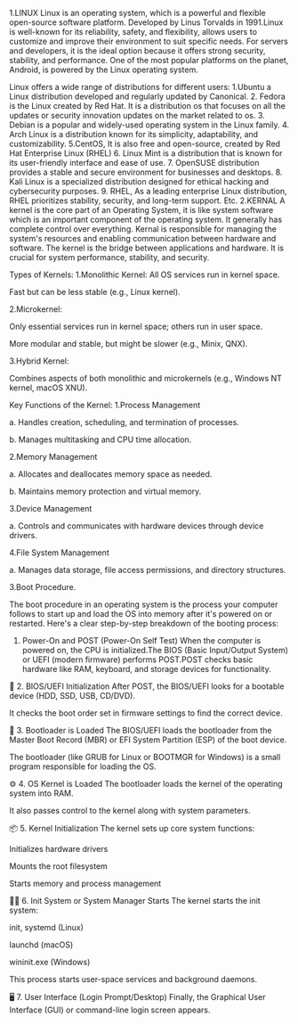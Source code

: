 1.LINUX
Linux is an operating system, which is a powerful and flexible open-source software platform. Developed by Linus Torvalds in 1991.Linux is well-known for its reliability, safety, and flexibility, allows users to customize and improve their environment to suit specific needs. For servers and developers, it is the ideal option because it offers strong security, stability, and performance. One of the most popular platforms on the planet, Android, is powered by the Linux operating system.

Linux offers a wide range of distributions for different users:
1.Ubuntu a Linux distribution developed and regularly updated by Canonical.
2. Fedora is the Linux created by Red Hat. It is a distribution os that focuses on all the updates or security innovation updates on the market related to os.
3. Debian is a popular and widely-used operating system in the Linux family.
4. Arch Linux is a distribution known for its simplicity, adaptability, and customizability.
5.CentOS, It is also free and open-source, created by Red Hat Enterprise Linux (RHEL)
    6. Linux Mint is a distribution that is known for its user-friendly interface and ease of use.
7. OpenSUSE distribution provides a stable and secure environment for businesses and desktops.
8. Kali Linux is a specialized distribution designed for ethical hacking and cybersecurity purposes.
9. RHEL, As a leading enterprise Linux distribution, RHEL prioritizes stability, security, and long-term support.
Etc.
2.KERNAL
A kernel is the core part of an Operating System, it is like system software which is an important component of the operating system. It generally has complete control over everything. Kernal is  responsible for managing the system's resources and enabling communication between hardware and software. The kernel is the bridge between applications and hardware. It is crucial for system performance, stability, and security.

Types of Kernels:
1.Monolithic Kernel:
All OS services run in kernel space.

Fast but can be less stable (e.g., Linux kernel).

2.Microkernel:

Only essential services run in kernel space; others run in user space.

More modular and stable, but might be slower (e.g., Minix, QNX).

3.Hybrid Kernel:

Combines aspects of both monolithic and microkernels (e.g., Windows NT kernel, macOS XNU).

Key Functions of the Kernel:
1.Process Management

a.	Handles creation, scheduling, and termination of processes.

b.	Manages multitasking and CPU time allocation.

2.Memory Management

a.	Allocates and deallocates memory space as needed.

b.	Maintains memory protection and virtual memory.

3.Device Management

a.	Controls and communicates with hardware devices through device drivers.

4.File System Management

a.	Manages data storage, file access permissions, and directory structures.


3.Boot Procedure.

The boot procedure in an operating system is the process your computer follows to start up and load the OS into memory after it's powered on or restarted. Here's a clear step-by-step breakdown of the booting process:

1. Power-On and POST (Power-On Self Test)
When the computer is powered on, the CPU is initialized.The BIOS (Basic Input/Output System) or UEFI (modern firmware) performs POST.POST checks basic hardware like RAM, keyboard, and storage devices for functionality.

💾 2. BIOS/UEFI Initialization
After POST, the BIOS/UEFI looks for a bootable device (HDD, SSD, USB, CD/DVD).

It checks the boot order set in firmware settings to find the correct device.

🧠 3. Bootloader is Loaded
The BIOS/UEFI loads the bootloader from the Master Boot Record (MBR) or EFI System Partition (ESP) of the boot device.

The bootloader (like GRUB for Linux or BOOTMGR for Windows) is a small program responsible for loading the OS.

⚙️ 4. OS Kernel is Loaded
The bootloader loads the kernel of the operating system into RAM.

It also passes control to the kernel along with system parameters.

📦 5. Kernel Initialization
The kernel sets up core system functions:

Initializes hardware drivers

Mounts the root filesystem

Starts memory and process management

🧍‍♂️ 6. Init System or System Manager Starts 
The kernel starts the init system:

init, systemd (Linux)

launchd (macOS)

wininit.exe (Windows)

This process starts user-space services and background daemons.

🖥️ 7. User Interface (Login Prompt/Desktop)
Finally, the Graphical User Interface (GUI) or command-line login screen appears.
